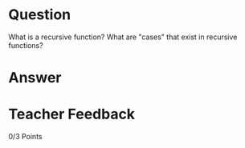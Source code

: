 # Question

What is a recursive function? What are "cases" that exist in recursive functions?

# Answer


# Teacher Feedback

0/3 Points